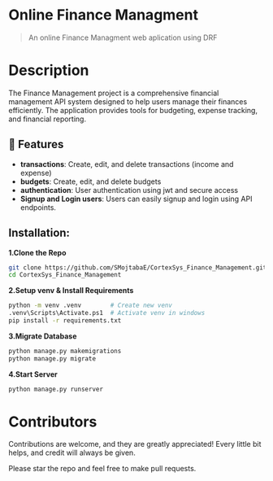 # Online Finance Managment
> An online Finance Managment web aplication using DRF 
# Description
The Finance Management project is a comprehensive financial management API system designed to help users manage their finances efficiently. The application provides tools for budgeting, expense tracking, and financial reporting.

## 🚀 Features

- **transactions**: Create, edit, and delete transactions (income and expense)
- **budgets**: Create, edit, and delete budgets
- **authentication**: User authentication using jwt and secure access
- **Signup and Login users**: Users can easily signup and login using API endpoints.

## Installation:
**1.Clone the Repo**
```sh
git clone https://github.com/SMojtabaE/CortexSys_Finance_Management.git
cd CortexSys_Finance_Management
```
**2.Setup venv & Install Requirements**
```sh
python -m venv .venv        # Create new venv
.venv\Scripts\Activate.ps1  # Activate venv in windows
pip install -r requirements.txt
```

**3.Migrate Database**
```sh
python manage.py makemigrations
python manage.py migrate
```
**4.Start Server**
```sh
python manage.py runserver
```
# Contributors
Contributions are welcome, and they are greatly appreciated! Every little bit helps, and credit will always be given.<br/>

Please star the repo and feel free to make pull requests.